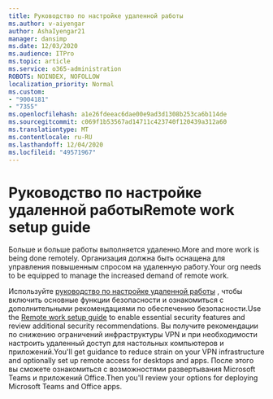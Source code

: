 ```yaml
---
title: Руководство по настройке удаленной работы
ms.author: v-aiyengar
author: AshaIyengar21
manager: dansimp
ms.date: 12/03/2020
ms.audience: ITPro
ms.topic: article
ms.service: o365-administration
ROBOTS: NOINDEX, NOFOLLOW
localization_priority: Normal
ms.custom:
- "9004181"
- "7355"
ms.openlocfilehash: a1e26fdeeac6dae00e9ad3d1308b253ca6b114de
ms.sourcegitcommit: c069f1b53567ad14711c423740f120439a312a60
ms.translationtype: MT
ms.contentlocale: ru-RU
ms.lasthandoff: 12/04/2020
ms.locfileid: "49571967"
---
```

# <a name="remote-work-setup-guide"></a><span data-ttu-id="ea154-102">Руководство по настройке удаленной работы</span><span class="sxs-lookup"><span data-stu-id="ea154-102">Remote work setup guide</span></span>

<span data-ttu-id="ea154-103">Больше и больше работы выполняется удаленно.</span><span class="sxs-lookup"><span data-stu-id="ea154-103">More and more work is being done remotely.</span></span> <span data-ttu-id="ea154-104">Организация должна быть оснащена для управления повышенным спросом на удаленную работу.</span><span class="sxs-lookup"><span data-stu-id="ea154-104">Your org needs to be equipped to manage the increased demand of remote work.</span></span>

<span data-ttu-id="ea154-105">Используйте [руководство по настройке удаленной работы](https://go.microsoft.com/fwlink/?linkid=2142062) , чтобы включить основные функции безопасности и ознакомиться с дополнительными рекомендациями по обеспечению безопасности.</span><span class="sxs-lookup"><span data-stu-id="ea154-105">Use the [Remote work setup guide](https://go.microsoft.com/fwlink/?linkid=2142062) to enable essential security features and review additional security recommendations.</span></span> <span data-ttu-id="ea154-106">Вы получите рекомендации по снижению ограничений инфраструктуры VPN и при необходимости настроить удаленный доступ для настольных компьютеров и приложений.</span><span class="sxs-lookup"><span data-stu-id="ea154-106">You'll get guidance to reduce strain on your VPN infrastructure and optionally set up remote access for desktops and apps.</span></span> <span data-ttu-id="ea154-107">После этого вы сможете ознакомиться с возможностями развертывания Microsoft Teams и приложений Office.</span><span class="sxs-lookup"><span data-stu-id="ea154-107">Then you'll review your options for deploying ‎Microsoft Teams‎ and ‎Office‎ apps.</span></span>
